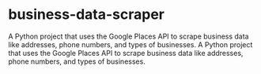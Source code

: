 # business-data-scraper
A Python project that uses the Google Places API to scrape business data like addresses, phone numbers, and types of businesses. A Python project that uses the Google Places API to scrape business data like addresses, phone numbers, and types of businesses. 
